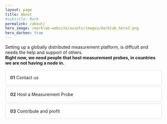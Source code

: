 ```yaml
---
layout: page
title: About
#subtitle: Mark
permalink: /about/
hero_image: /marklab-website/assets/images/marklab_hero3.png
hero_darken: true
---
```


Setting up a globally distributed measurement platform, is diffcult and needs the help and support of others.<br>
**Right now, we need people that host measurement probes, in countries we are not having a node in.**  

<!-- Accordion Section -->
<div class="container">
    <div class="accordion">
        <div class="accordion-header" onclick="toggleAccordion(1)">
            <span class="has-text-info has-text-weight-bold">01</span> Contact us
        </div>
        <div class="accordion-content" id="content-1">
            <p>Contact us (<a href="mailto:marklab@informatik.uni-wuerzburg.de">marklab@informatik.uni-wuerzburg.de</a>), providing your contact details and the location (city, country) where you could host a measurement node.</p>
        </div>
        <div class="accordion-header" onclick="toggleAccordion(2)">
            <span class="has-text-info has-text-weight-bold">02</span> Host a Measurement Probe
        </div>
        <div class="accordion-content" id="content-2">
            <p>We will send you a probe device, and you can install it at your location. The node connets to our VPN and only performs measurements in the mobile network.</p>
        </div>
        <div class="accordion-header" onclick="toggleAccordion(3)">
            <span class="has-text-info has-text-weight-bold">03</span> Contribute and profit
        </div>
        <div class="accordion-content" id="content-3">
            <p>By hosting a probe, you contribute to network measurement research and get early insights into our findings.</p>
        </div>
    </div>
</div>

<style>
.accordion-content {
    display: none;
    padding: 10px;
    background-color: #f5f5f5;
    border-radius: 5px;
}
.accordion-header {
    cursor: pointer;
    padding: 15px;
    background-color: white;
    border: 1px solid #ddd;
    border-radius: 5px;
    margin-bottom: 5px;
}
.accordion-header:hover {
    background-color: #f0f0f0;
}

.accordion-header span {
    color: #2e3447;  /* Change to your desired color */
    font-weight: bold;
}

</style>

<script>
function toggleAccordion(id) {
    var content = document.getElementById("content-" + id);
    content.style.display = content.style.display === "block" ? "none" : "block";
}
</script>